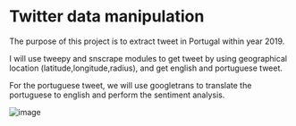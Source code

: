 # Twitter data manipulation

The purpose of this project is to extract tweet in Portugal within year 2019.

I will use tweepy and snscrape modules to get tweet by using geographical location (latitude,longitude,radius), and get english and portuguese tweet.

For the portuguese tweet, we will use googletrans to translate the portuguese to english and perform the sentiment analysis.

![image](https://user-images.githubusercontent.com/58495173/110143271-0565c980-7e12-11eb-81a3-6a31a3db61ab.png)

